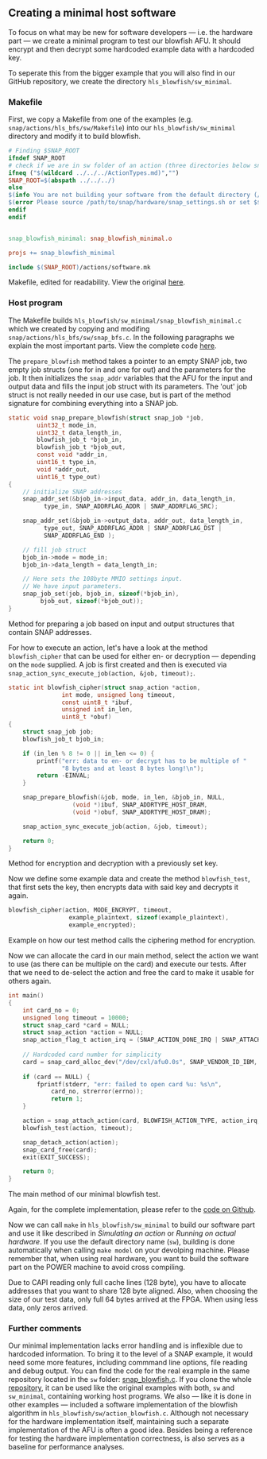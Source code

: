 ## Creating a minimal host software

To focus on what may be new for software developers — i.e. the hardware part — we create a minimal program to test our blowfish AFU. It should encrypt and then decrypt some hardcoded example data with a hardcoded key.

To seperate this from the bigger example that you will also find in our GitHub repository, we create the directory `hls_blowfish/sw_minimal`.

### Makefile

First, we copy a Makefile from one of the examples \(e.g. `snap/actions/hls_bfs/sw/Makefile`\) into our `hls_blowfish/sw_minimal` directory and modify it to build blowfish.

```makefile
# Finding $SNAP_ROOT
ifndef SNAP_ROOT
# check if we are in sw folder of an action (three directories below snap root)
ifneq ("$(wildcard ../../../ActionTypes.md)","")
SNAP_ROOT=$(abspath ../../../)
else
$(info You are not building your software from the default directory (/path/to/snap/actions/<action_name>/sw) or specified a wrong $$SNAP_ROOT.)
$(error Please source /path/to/snap/hardware/snap_settings.sh or set $$SNAP_ROOT manually.)
endif
endif


snap_blowfish_minimal: snap_blowfish_minimal.o

projs += snap_blowfish_minimal

include $(SNAP_ROOT)/actions/software.mk
```
<p class="figure-caption">Makefile, edited for readability. View the original <a href="https://github.com/ldurdel/hls_blowfish/blob/master/sw_minimal/Makefile">here</a>.
</p>

### Host program

The Makefile builds `hls_blowfish/sw_minimal/snap_blowfish_minimal.c` which we created by copying and modifing `snap/actions/hls_bfs/sw/snap_bfs.c`. In the following paragraphs we explain the most important parts. View the complete code [here](https://github.com/ldurdel/hls_blowfish/blob/master/sw_minimal/snap_blowfish_minimal.c).

The `prepare_blowfish` method takes a pointer to an empty SNAP job, two empty job structs (one for in and one for out) and the parameters for the job. It then initializes the `snap_addr` variables that the AFU for the input and output data and fills the input job struct with its parameters. The 'out' job struct is not really needed in our use case, but is part of the method signature for combining everything into a SNAP job.

```c
static void snap_prepare_blowfish(struct snap_job *job,
        uint32_t mode_in,
        uint32_t data_length_in,
        blowfish_job_t *bjob_in,
        blowfish_job_t *bjob_out,
        const void *addr_in,
        uint16_t type_in,
        void *addr_out,
        uint16_t type_out)
{
    // initialize SNAP addresses
    snap_addr_set(&bjob_in->input_data, addr_in, data_length_in,
		  type_in, SNAP_ADDRFLAG_ADDR | SNAP_ADDRFLAG_SRC);

    snap_addr_set(&bjob_in->output_data, addr_out, data_length_in,
		  type_out, SNAP_ADDRFLAG_ADDR | SNAP_ADDRFLAG_DST |
		  SNAP_ADDRFLAG_END );

    // fill job struct
    bjob_in->mode = mode_in;
    bjob_in->data_length = data_length_in;

    // Here sets the 108byte MMIO settings input.
    // We have input parameters.
    snap_job_set(job, bjob_in, sizeof(*bjob_in),
		 bjob_out, sizeof(*bjob_out));
}
```
<p class="figure-caption">Method for preparing a job based on input and output structures that contain SNAP addresses.
</p>

For how to execute an action, let's have a look at the method `blowfish_cipher` that can be used for either en- or decryption &mdash; depending on the `mode` supplied. A job is first created and then is executed via `snap_action_sync_execute_job(action, &job, timeout);`.

```c
static int blowfish_cipher(struct snap_action *action,
               int mode, unsigned long timeout,
               const uint8_t *ibuf,
               unsigned int in_len,
               uint8_t *obuf)
{
    struct snap_job job;
    blowfish_job_t bjob_in;

    if (in_len % 8 != 0 || in_len <= 0) {
        printf("err: data to en- or decrypt has to be multiple of "
               "8 bytes and at least 8 bytes long!\n");
        return -EINVAL;
    }

    snap_prepare_blowfish(&job, mode, in_len, &bjob_in, NULL,
                  (void *)ibuf, SNAP_ADDRTYPE_HOST_DRAM,
                  (void *)obuf, SNAP_ADDRTYPE_HOST_DRAM);

    snap_action_sync_execute_job(action, &job, timeout);

    return 0;
}
```
<p class="figure-caption">Method for encryption and decryption with a previously set key.
</p>

Now we define some example data and create the method `blowfish_test`, that first sets the key, then encrypts data with said key and decrypts it again.

```c
blowfish_cipher(action, MODE_ENCRYPT, timeout,
                 example_plaintext, sizeof(example_plaintext),
                 example_encrypted);
```
<p class="figure-caption">Example on how our test method calls the ciphering method for encryption.
</p>

Now we can allocate the card in our main method, select the action we want to use (as there can be multiple on the card) and execute our tests. After that we need to de-select the action and free the card to make it usable for others again.

```c
int main()
{
    int card_no = 0;
    unsigned long timeout = 10000;
    struct snap_card *card = NULL;
    struct snap_action *action = NULL;
    snap_action_flag_t action_irq = (SNAP_ACTION_DONE_IRQ | SNAP_ATTACH_IRQ);
    
    // Hardcoded card number for simplicity
    card = snap_card_alloc_dev("/dev/cxl/afu0.0s", SNAP_VENDOR_ID_IBM, SNAP_DEVICE_ID_SNAP);
    
    if (card == NULL) {
        fprintf(stderr, "err: failed to open card %u: %s\n",
            card_no, strerror(errno));
            return 1;
    }

    action = snap_attach_action(card, BLOWFISH_ACTION_TYPE, action_irq, 60);
    blowfish_test(action, timeout);

    snap_detach_action(action);
    snap_card_free(card);
    exit(EXIT_SUCCESS);

    return 0;
}
```
<p class="figure-caption">The main method of our minimal blowfish test.
</p>

Again, for the complete implementation, please refer to the [code on Github](https://github.com/ldurdel/hls_blowfish/blob/master/sw_minimal/snap_blowfish_minimal.c).

Now we can call `make` in `hls_blowfish/sw_minimal` to build our software part and use it like described in _Simulating an action_ or _Running on actual hardware_. If you use the default directory name (`sw`), building is done automatically when calling `make model` on your devolping machine. Please remember that, when using real hardware, you want to build the software part on the POWER machine to avoid cross compiling.

<div class="brainbox"><span>
Due to CAPI reading only full cache lines (128 byte), you have to allocate addresses that you want to share 128 byte aligned. Also, when choosing the size of our test data, only full 64 bytes arrived at the FPGA. When using less data, only zeros arrived.
</span></div>

### Further comments

Our minimal implementation lacks error handling and is inflexible due to hardcoded information. To bring it to the level of a SNAP example, it would need some more features, including commmand line options, file reading and debug output. You can find the code for the real example in the same repository located in the `sw` folder: [snap_blowfish.c](https://github.com/ldurdel/hls_blowfish/blob/master/sw/snap_blowfish.c).
If you clone the whole [repository](https://github.com/ldurdel/hls_blowfish), it can be used like the original examples with both, `sw` and `sw_minimal`, containing working host programs. We also &mdash; like it is done in other examples &mdash; included a software implementation of the blowfish algorithm in `hls_blowfish/sw/action_blowfish.c`. Although not necessary for the hardware implementation itself, maintaining such a separate implementation of the AFU is often a good idea. Besides being a reference for testing the hardware implementation correctness, is also serves as a baseline for performance analyses.